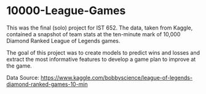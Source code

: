 # 10000-League-Games
This was the final (solo) project for IST 652. The data, taken from Kaggle, contained a snapshot of team stats at the ten-minute mark of 10,000 Diamond Ranked League of Legends games.

The goal of this project was to create models to predict wins and losses and extract the most informative features to develop a game plan to improve at the game. 

Data Source: https://www.kaggle.com/bobbyscience/league-of-legends-diamond-ranked-games-10-min
